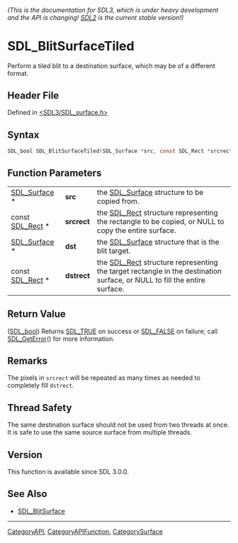 ###### (This is the documentation for SDL3, which is under heavy development and the API is changing! [SDL2](https://wiki.libsdl.org/SDL2/) is the current stable version!)
# SDL_BlitSurfaceTiled

Perform a tiled blit to a destination surface, which may be of a different format.

## Header File

Defined in [<SDL3/SDL_surface.h>](https://github.com/libsdl-org/SDL/blob/main/include/SDL3/SDL_surface.h)

## Syntax

```c
SDL_bool SDL_BlitSurfaceTiled(SDL_Surface *src, const SDL_Rect *srcrect, SDL_Surface *dst, const SDL_Rect *dstrect);
```

## Function Parameters

|                              |             |                                                                                                                                      |
| ---------------------------- | ----------- | ------------------------------------------------------------------------------------------------------------------------------------ |
| [SDL_Surface](SDL_Surface) * | **src**     | the [SDL_Surface](SDL_Surface) structure to be copied from.                                                                          |
| const [SDL_Rect](SDL_Rect) * | **srcrect** | the [SDL_Rect](SDL_Rect) structure representing the rectangle to be copied, or NULL to copy the entire surface.                      |
| [SDL_Surface](SDL_Surface) * | **dst**     | the [SDL_Surface](SDL_Surface) structure that is the blit target.                                                                    |
| const [SDL_Rect](SDL_Rect) * | **dstrect** | the [SDL_Rect](SDL_Rect) structure representing the target rectangle in the destination surface, or NULL to fill the entire surface. |

## Return Value

([SDL_bool](SDL_bool)) Returns [SDL_TRUE](SDL_TRUE) on success or
[SDL_FALSE](SDL_FALSE) on failure; call [SDL_GetError](SDL_GetError)() for
more information.

## Remarks

The pixels in `srcrect` will be repeated as many times as needed to
completely fill `dstrect`.

## Thread Safety

The same destination surface should not be used from two threads at once.
It is safe to use the same source surface from multiple threads.

## Version

This function is available since SDL 3.0.0.

## See Also

- [SDL_BlitSurface](SDL_BlitSurface)

----
[CategoryAPI](CategoryAPI), [CategoryAPIFunction](CategoryAPIFunction), [CategorySurface](CategorySurface)

